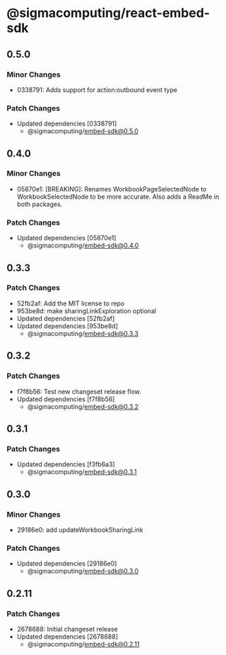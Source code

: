 # @sigmacomputing/react-embed-sdk

## 0.5.0

### Minor Changes

- 0338791: Adds support for action:outbound event type

### Patch Changes

- Updated dependencies [0338791]
  - @sigmacomputing/embed-sdk@0.5.0

## 0.4.0

### Minor Changes

- 05870e1: [BREAKING]: Renames WorkbookPageSelectedNode to WorkbookSelectedNode to be more accurate. Also adds a ReadMe in both packages.

### Patch Changes

- Updated dependencies [05870e1]
  - @sigmacomputing/embed-sdk@0.4.0

## 0.3.3

### Patch Changes

- 52fb2af: Add the MIT license to repo
- 953be8d: make sharingLinkExploration optional
- Updated dependencies [52fb2af]
- Updated dependencies [953be8d]
  - @sigmacomputing/embed-sdk@0.3.3

## 0.3.2

### Patch Changes

- f7f8b56: Test new changeset release flow.
- Updated dependencies [f7f8b56]
  - @sigmacomputing/embed-sdk@0.3.2

## 0.3.1

### Patch Changes

- Updated dependencies [f3fb6a3]
  - @sigmacomputing/embed-sdk@0.3.1

## 0.3.0

### Minor Changes

- 29186e0: add updateWorkbookSharingLink

### Patch Changes

- Updated dependencies [29186e0]
  - @sigmacomputing/embed-sdk@0.3.0

## 0.2.11

### Patch Changes

- 2678688: Initial changeset release
- Updated dependencies [2678688]
  - @sigmacomputing/embed-sdk@0.2.11
